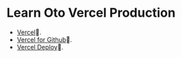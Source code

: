 # Learn Oto Vercel Production

- [Vercel](https://vercel.com/docs)💪.
- [Vercel for Github](https://vercel.com/docs/concepts/git)💪.
- [Vercel Deploy](https://vercel.com/docs/concepts/deployments/overview)💪.